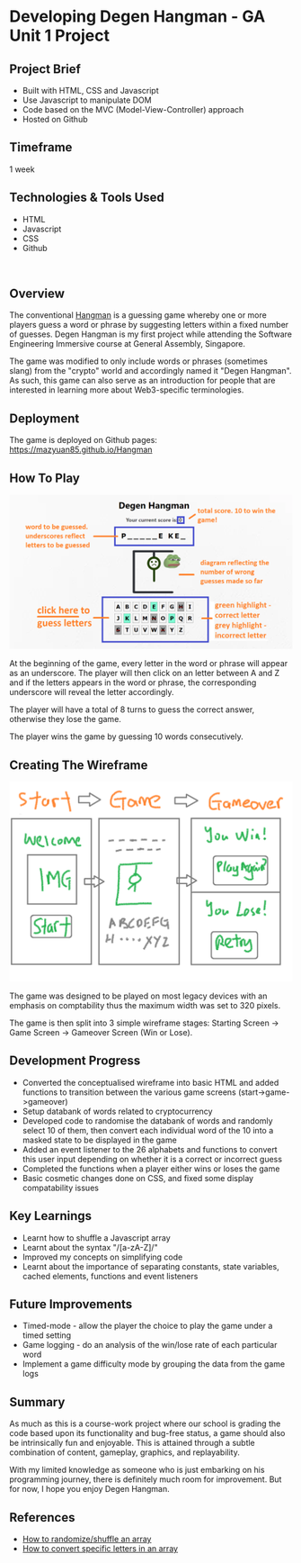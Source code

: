 # Developing Degen Hangman - GA Unit 1 Project

## Project Brief

- Built with HTML, CSS and Javascript
- Use Javascript to manipulate DOM
- Code based on the MVC (Model-View-Controller) approach
- Hosted on Github

## Timeframe

1 week

## Technologies & Tools Used

- HTML
- Javascript
- CSS
- Github

<br>

## Overview

The conventional [Hangman](<https://en.wikipedia.org/wiki/Hangman_(game)>) is a guessing game whereby one or more players guess a word or phrase by suggesting letters within a fixed number of guesses. Degen Hangman is my first project while attending the Software Engineering Immersive course at General Assembly, Singapore.

The game was modified to only include words or phrases (sometimes slang) from the "crypto" world and accordingly named it "Degen Hangman". As such, this game can also serve as an introduction for people that are interested in learning more about Web3-specific terminologies.

## Deployment

The game is deployed on Github pages: https://mazyuan85.github.io/Hangman

## How To Play

![How To Play](https://github.com/mazyuan85/Hangman/blob/main/assets/images/Readme/how_to_play.png?raw=true)

At the beginning of the game, every letter in the word or phrase will appear as an underscore. The player will then click on an letter between A and Z and if the letters appears in the word or phrase, the corresponding underscore will reveal the letter accordingly. 

The player will have a total of 8 turns to guess the correct answer, otherwise they lose the game.

The player wins the game by guessing 10 words consecutively. 

## Creating The Wireframe

![Wireframe](https://github.com/mazyuan85/Hangman/blob/main/assets/images/Readme/wireframe.png?raw=true)

The game was designed to be played on most legacy devices with an emphasis on comptability thus the maximum width was set to 320 pixels.

The game is then split into 3 simple wireframe stages: Starting Screen -> Game Screen -> Gameover Screen (Win or Lose). 

## Development Progress

- Converted the conceptualised wireframe into basic HTML and added functions to transition between the various game screens (start->game->gameover)
- Setup databank of words related to cryptocurrency
- Developed code to randomise the databank of words and randomly select 10 of them, then convert each individual word of the 10 into a masked state to be displayed in the game
- Added an event listener to the 26 alphabets and functions to convert this user input depending on whether it is a correct or incorrect guess
- Completed the functions when a player either wins or loses the game
- Basic cosmetic changes done on CSS, and fixed some display compatability issues

## Key Learnings

- Learnt how to shuffle a Javascript array
- Learnt about the syntax "/[a-zA-Z]/"
- Improved my concepts on simplifying code
- Learnt about the importance of separating constants, state variables, cached elements, functions and event listeners

## Future Improvements

- Timed-mode - allow the player the choice to play the game under a timed setting
- Game logging - do an analysis of the win/lose rate of each particular word
- Implement a game difficulty mode by grouping the data from the game logs

## Summary

As much as this is a course-work project where our school is grading the code based upon its functionality and bug-free status, a game should also be intrinsically fun and enjoyable. This is attained through a subtle combination of content, gameplay, graphics, and replayability.

With my limited knowledge as someone who is just embarking on his programming journey, there is definitely much room for improvement. But for now, I hope you enjoy Degen Hangman.

## References

- [How to randomize/shuffle an array](https://stackoverflow.com/questions/2450954/how-to-randomize-shuffle-a-javascript-array)
- [How to convert specific letters in an array](https://www.tutorialspoint.com/javascript_regexp/javascript_regexp_brackets_anycase.htm)